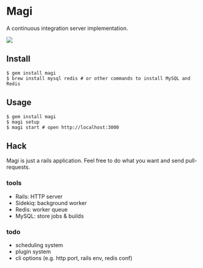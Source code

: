 # Magi
A continuous integration server implementation.

![](http://dl.dropbox.com/u/5978869/image/20130605_021637.png)

## Install
```
$ gem install magi
$ brew install mysql redis # or other commands to install MySQL and Redis
```

## Usage
```
$ gem install magi
$ magi setup
$ magi start # open http://localhost:3000
```

## Hack
Magi is just a rails application.
Feel free to do what you want and send pull-requests.

### tools
* Rails: HTTP server
* Sidekiq: background worker
* Redis: worker queue
* MySQL: store jobs & builds

### todo
* scheduling system
* plugin system
* cli options (e.g. http port, rails env, redis conf)

